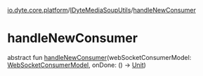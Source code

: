 [io.dyte.core.platform](../index.md)/[IDyteMediaSoupUtils](index.md)/[handleNewConsumer](handle-new-consumer.md)

# handleNewConsumer


abstract fun [handleNewConsumer](handle-new-consumer.md)(webSocketConsumerModel: [WebSocketConsumerModel](../../com.dyte.mobilecorekmm.meeting.events.payloadmodel.inbound/-web-socket-consumer-model/index.md), onDone: () -&gt; [Unit](https://kotlinlang.org/api/latest/jvm/stdlib/kotlin/-unit/index.html))
